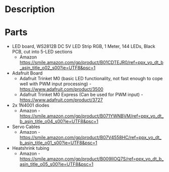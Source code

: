 # Description

# Parts
* LED board, WS2812B DC 5V LED Strip RGB, 1 Meter, 144 LEDs, Black PCB, cut into 5-LED sections
  * Amazon https://smile.amazon.com/gp/product/B01CDTEJR0/ref=ppx_yo_dt_b_asin_title_o02_s00?ie=UTF8&psc=1
* Adafruit Board
  * Adafruit Trinket M0 (basic LED functionality, not fast enough to cope well with PWM input processing) - https://www.adafruit.com/product/3500
  * Adafruit Trinket M0 Express (Can be used for PWM input) - https://www.adafruit.com/product/3727
* 2x 1N4001 diodes
  * Amazon - https://smile.amazon.com/gp/product/B071YWNBVM/ref=ppx_yo_dt_b_asin_title_o04_s00?ie=UTF8&psc=1
* Servo Cables
  * Amazon - https://smile.amazon.com/gp/product/B07V4558HC/ref=ppx_yo_dt_b_asin_title_o01_s00?ie=UTF8&psc=1
* Heatshrink tubing
  * Amazon - https://smile.amazon.com/gp/product/B009IIOQ7S/ref=ppx_yo_dt_b_asin_title_o05_s00?ie=UTF8&psc=1
  
 
